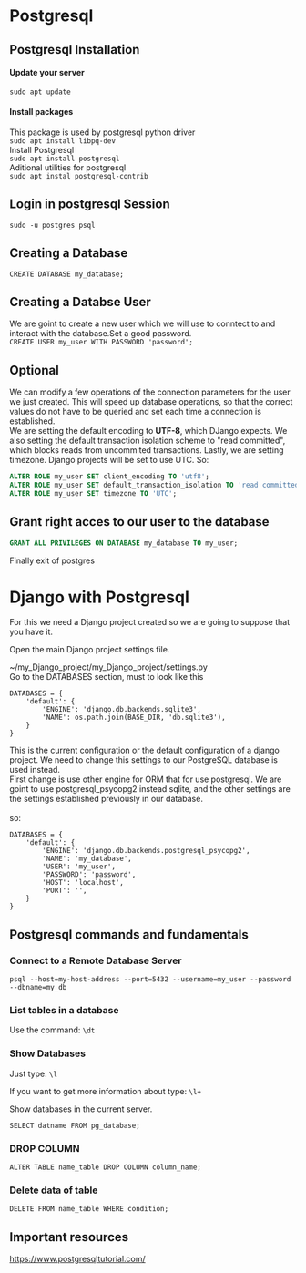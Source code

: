 # Postgresql 

## Postgresql Installation

#### Update your server

```sudo apt update```

#### Install packages

This package is used by postgresql python driver
<br>
```sudo apt install libpq-dev```
<br>
Install Postgresql
<br>
```sudo apt install postgresql```
<br>
Aditional utilities for postgresql
<br>
```sudo apt instal postgresql-contrib```

## Login in postgresql Session

```sudo -u postgres psql```

## Creating a Database 


```CREATE DATABASE my_database;```

## Creating a Databse User
We are goint to create a new user which we will use to conntect to and interact with the database.Set a good password.
<br>
```CREATE USER my_user WITH PASSWORD 'password';```

## Optional 

We can modify a few operations of the connection parameters for the user we just created. This will speed up database operations, so that the correct values do not have to be queried and set each time a connection is established.
<br>
We are setting the default encoding to **UTF-8**, which DJango expects. We also setting the default transaction isolation scheme to "read committed", which blocks reads from uncommited transactions. Lastly, we are setting timezone.
Django projects will be set to use UTC. 
So:

```sql
ALTER ROLE my_user SET client_encoding TO 'utf8';
ALTER ROLE my_user SET default_transaction_isolation TO 'read committed';
ALTER ROLE my_user SET timezone TO 'UTC';
```

## Grant right acces to our user to the database 

```sql
GRANT ALL PRIVILEGES ON DATABASE my_database TO my_user;
```

Finally exit of postgres

# Django with Postgresql 

For this we need a Django project created so we are going to suppose that you have it.

Open the main Django project settings  file. 

~/my_Django_project/my_Django_project/settings.py
<br>
Go to the DATABASES section, must to look like this 
<br>
```
DATABASES = {
    'default': {
        'ENGINE': 'django.db.backends.sqlite3',
        'NAME': os.path.join(BASE_DIR, 'db.sqlite3'),
    }
}
```
This is the current configuration or the default configuration of a django project. We need to change this settings to our PostgreSQL database is used instead.
<br>
First change  is use other engine for ORM that for use postgresql. We are goint to use postgresql_psycopg2 instead sqlite, and the other settings are the settings established previously in our 
  database.
<br>  
so:

```
DATABASES = {
    'default': {
        'ENGINE': 'django.db.backends.postgresql_psycopg2',
        'NAME': 'my_database',
        'USER': 'my_user',
        'PASSWORD': 'password',
        'HOST': 'localhost',
        'PORT': '',
    }
}
```

## Postgresql commands and fundamentals

### Connect to a Remote Database Server

```psql --host=my-host-address --port=5432 --username=my_user --password --dbname=my_db```


### List tables in a database 

Use the command: ```\dt```



### Show Databases

Just type: ```\l```

If you want to get more information about type: ```\l+```

Show databases in the current server.

```SELECT datname FROM pg_database;```

### DROP COLUMN

```ALTER TABLE name_table DROP COLUMN column_name;```

### Delete data of table

```DELETE FROM name_table WHERE condition;```


## Important resources 
https://www.postgresqltutorial.com/



  





